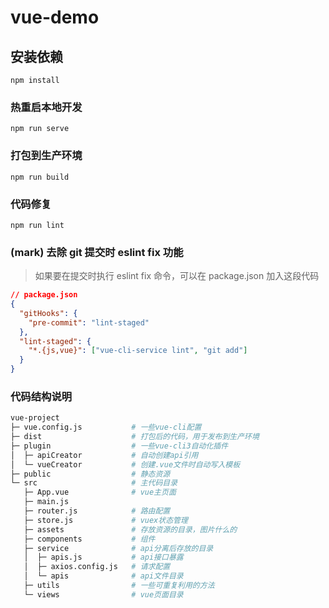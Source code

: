 # vue-demo

## 安装依赖

```
npm install
```

### 热重启本地开发

```
npm run serve
```

### 打包到生产环境

```
npm run build
```

### 代码修复

```
npm run lint
```

### (mark) 去除 git 提交时 eslint fix 功能

> 如果要在提交时执行 eslint fix 命令，可以在 package.json 加入这段代码

```json
// package.json
{
  "gitHooks": {
    "pre-commit": "lint-staged"
  },
  "lint-staged": {
    "*.{js,vue}": ["vue-cli-service lint", "git add"]
  }
}
```

### 代码结构说明

```bash
vue-project
├─ vue.config.js           # 一些vue-cli配置
├─ dist                    # 打包后的代码，用于发布到生产环境
├─ plugin                  # 一些vue-cli3自动化插件
│  ├─ apiCreator           # 自动创建api引用
│  └─ vueCreator           # 创建.vue文件时自动写入模板
├─ public                  # 静态资源
└─ src                     # 主代码目录
   ├─ App.vue              # vue主页面
   ├─ main.js
   ├─ router.js            # 路由配置
   ├─ store.js             # vuex状态管理
   ├─ assets               # 存放资源的目录，图片什么的
   ├─ components           # 组件
   ├─ service              # api分离后存放的目录
   │  ├─ apis.js           # api接口暴露
   │  ├─ axios.config.js   # 请求配置
   │  └─ apis              # api文件目录
   ├─ utils                # 一些可重复利用的方法
   └─ views                # vue页面目录
```
